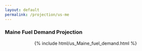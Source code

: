 ```yaml
---
layout: default
permalink: /projection/us-me
---
```


### Maine Fuel Demand Projection

<p align="center">
    {% include html/us_Maine_fuel_demand.html %}
</p>
